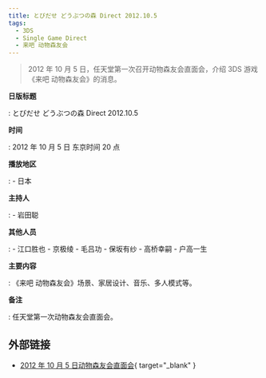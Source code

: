 ```yaml
---
title: とびだせ どうぶつの森 Direct 2012.10.5
tags:
  - 3DS
  - Single Game Direct
  - 来吧 动物森友会
---
```


> 2012 年 10 月 5 日，任天堂第一次召开动物森友会直面会，介绍 3DS 游戏《来吧 动物森友会》的消息。

**日版标题**

:   とびだせ どうぶつの森 Direct 2012.10.5

**时间**

:   2012 年 10 月 5 日 东京时间 20 点

**播放地区**

:   - 日本

**主持人**

:   - 岩田聪

**其他人员**

:   - 江口胜也
    - 京极绫
    - 毛吕功
    - 保坂有纱
    - 高桥幸嗣
    - 户高一生

**主要内容**

:   《来吧 动物森友会》场景、家居设计、音乐、多人模式等。

**备注**

:   任天堂第一次动物森友会直面会。

## 外部链接

- [2012 年 10 月 5 日动物森友会直面会](https://www.bilibili.com/video/BV1jE41157uA/){ target="_blank" }
